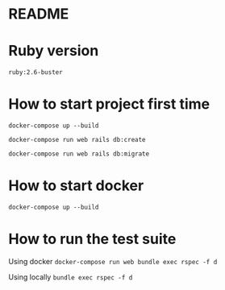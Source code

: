 # README

# Ruby version
``` ruby:2.6-buster ```

# How to start project first time

``` docker-compose up --build ```

``` docker-compose run web rails db:create ```

``` docker-compose run web rails db:migrate ```

# How to start docker

``` docker-compose up --build ```

# How to run the test suite

Using docker
``` docker-compose run web bundle exec rspec -f d ```

Using locally
``` bundle exec rspec -f d ```

